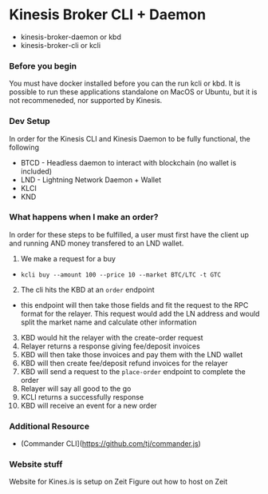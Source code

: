 # Kinesis Broker CLI + Daemon

- kinesis-broker-daemon or kbd
- kinesis-broker-cli or kcli

### Before you begin

You must have docker installed before you can the run kcli or kbd. It is possible to run these applications standalone
on MacOS or Ubuntu, but it is not recommeneded, nor supported by Kinesis.

### Dev Setup

In order for the Kinesis CLI and Kinesis Daemon to be fully functional, the following

- BTCD - Headless daemon to interact with blockchain (no wallet is included)
- LND - Lightning Network Daemon + Wallet
- KLCI
- KND

### What happens when I make an order?

In order for these steps to be fulfilled, a user must first have the client up and running AND money transfered to an LND wallet.

1. We make a request for a buy
  - `kcli buy --amount 100 --price 10 --market BTC/LTC -t GTC`
2. The cli hits the KBD at an `order` endpoint
  - this endpoint will then take those fields and fit the request to the RPC format
    for the relayer. This request would add the LN address and would split the market
    name and calculate other information
3. KBD would hit the relayer with the create-order request
4. Relayer returns a response giving fee/deposit invoices
5. KBD will then take those invoices and pay them with the LND wallet
6. KBD will then create fee/deposit refund invoices for the relayer
7. KBD will send a request to the `place-order` endpoint to complete the order
8. Relayer will say all good to the go
9. KCLI returns a successfully response
10. KBD will receive an event for a new order

### Additional Resource

- (Commander CLI](https://github.com/tj/commander.js)

### Website stuff

Website for Kines.is is setup on Zeit
Figure out how to host on Zeit
